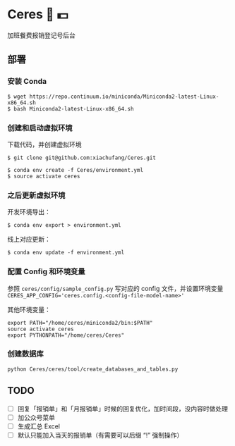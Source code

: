 # Ceres :rice: :dollar:

加班餐费报销登记号后台

## 部署

### 安装 Conda

```
$ wget https://repo.continuum.io/miniconda/Miniconda2-latest-Linux-x86_64.sh
$ bash Miniconda2-latest-Linux-x86_64.sh
```

### 创建和启动虚拟环境

下载代码，并创建虚拟环境

```
$ git clone git@github.com:xiachufang/Ceres.git

$ conda env create -f Ceres/environment.yml
$ source activate ceres
```

### 之后更新虚拟环境

开发环境导出：

```
$ conda env export > environment.yml
```

线上对应更新：

```
$ conda env update -f environment.yml
```

### 配置 Config 和环境变量

参照 `ceres/config/sample_config.py` 写对应的 config 文件，并设置环境变量 `CERES_APP_CONFIG='ceres.config.<config-file-model-name>'`

其他环境变量：

```
export PATH="/home/ceres/miniconda2/bin:$PATH"
source activate ceres
export PYTHONPATH="/home/ceres/Ceres"
```

### 创建数据库

```
python Ceres/ceres/tool/create_databases_and_tables.py
```

## TODO

- [ ] 回复「报销单」和「月报销单」时候的回复优化，加时间段，没内容时做处理
- [ ] 加公众号菜单
- [ ] 生成汇总 Excel
- [ ] 默认只能加入当天的报销单（有需要可以后缀 “!” 强制操作）
